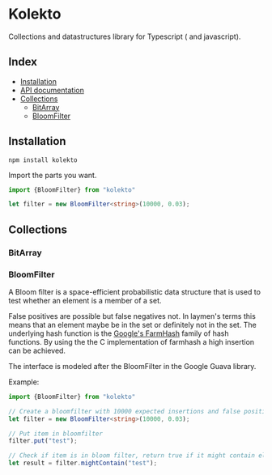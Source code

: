 # Kolekto

Collections and datastructures library for Typescript ( and javascript).

## Index

- [Installation](#installation)
- [API documentation](http://blog.chronos-technology.nl/kolekto/)
- [Collections](#collections)
  - [BitArray](#bitset)
  - [BloomFilter](#bloomfilter)

## Installation

```
npm install kolekto 
```

Import the parts you want.

```typescript
import {BloomFilter} from "kolekto"

let filter = new BloomFilter<string>(10000, 0.03);
```

## Collections

### BitArray

### BloomFilter
A Bloom filter is a space-efficient probabilistic data structure that is used to test whether an element is a member
of a set.

False positives are possible but false negatives not. In laymen's terms this means that an element maybe be in the set
or definitely not in the set. The underlying hash function is the [Google's FarmHash](https://github.com/google/farmhash)
family of hash functions. By using the the C implementation of farmhash a high insertion can be achieved.

The interface is modeled after the BloomFilter in the Google Guava library.

Example:
```typescript
import {BloomFilter} from "kolekto"

// Create a bloomfilter with 10000 expected insertions and false positive probability of 3%
let filter = new BloomFilter<string>(10000, 0.03);

// Put item in bloomfilter
filter.put("test");

// Check if item is in bloom filter, return true if it might contain element
let result = filter.mightContain("test"); 
```
